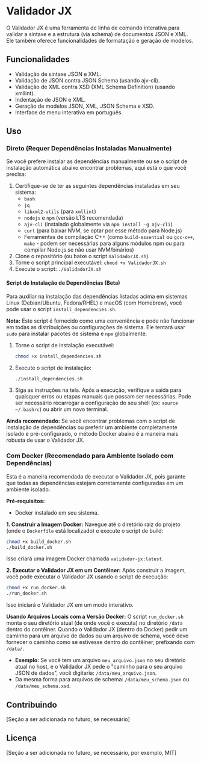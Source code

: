 # Validador JX

O Validador JX é uma ferramenta de linha de comando interativa para validar a sintaxe e a estrutura (via schema) de documentos JSON e XML. Ele também oferece funcionalidades de formatação e geração de modelos.

## Funcionalidades

*   Validação de sintaxe JSON e XML.
*   Validação de JSON contra JSON Schema (usando ajv-cli).
*   Validação de XML contra XSD (XML Schema Definition) (usando xmllint).
*   Indentação de JSON e XML.
*   Geração de modelos JSON, XML, JSON Schema e XSD.
*   Interface de menu interativa em português.

## Uso

### Direto (Requer Dependências Instaladas Manualmente)

Se você prefere instalar as dependências manualmente ou se o script de instalação automática abaixo encontrar problemas, aqui está o que você precisa:

1.  Certifique-se de ter as seguintes dependências instaladas em seu sistema:
    *   `bash`
    *   `jq`
    *   `libxml2-utils` (para `xmllint`)
    *   `nodejs` e `npm` (versão LTS recomendada)
    *   `ajv-cli` (instalado globalmente via `npm install -g ajv-cli`)
    *   `curl` (para baixar NVM, se optar por esse método para Node.js)
    *   Ferramentas de compilação C++ (como `build-essential` ou `gcc-c++`, `make` - podem ser necessárias para alguns módulos npm ou para compilar Node.js se não usar NVM/binários)
2.  Clone o repositório (ou baixe o script `ValidadorJX.sh`).
3.  Torne o script principal executável: `chmod +x ValidadorJX.sh`
4.  Execute o script: `./ValidadorJX.sh`

#### Script de Instalação de Dependências (Beta)

Para auxiliar na instalação das dependências listadas acima em sistemas Linux (Debian/Ubuntu, Fedora/RHEL) e macOS (com Homebrew), você pode usar o script `install_dependencies.sh`.

**Nota:** Este script é fornecido como uma conveniência e pode não funcionar em todas as distribuições ou configurações de sistema. Ele tentará usar `sudo` para instalar pacotes de sistema e `npm` globalmente.

1.  Torne o script de instalação executável:
    ```bash
    chmod +x install_dependencies.sh
    ```
2.  Execute o script de instalação:
    ```bash
    ./install_dependencies.sh
    ```
3.  Siga as instruções na tela. Após a execução, verifique a saída para quaisquer erros ou etapas manuais que possam ser necessárias. Pode ser necessário recarregar a configuração do seu shell (ex: `source ~/.bashrc`) ou abrir um novo terminal.

**Ainda recomendado:** Se você encontrar problemas com o script de instalação de dependências ou preferir um ambiente completamente isolado e pré-configurado, o método Docker abaixo é a maneira mais robusta de usar o Validador JX.

### Com Docker (Recomendado para Ambiente Isolado com Dependências)

Esta é a maneira recomendada de executar o Validador JX, pois garante que todas as dependências estejam corretamente configuradas em um ambiente isolado.

**Pré-requisitos:**
*   Docker instalado em seu sistema.

**1. Construir a Imagem Docker:**
   Navegue até o diretório raiz do projeto (onde o `Dockerfile` está localizado) e execute o script de build:
   ```bash
   chmod +x build_docker.sh
   ./build_docker.sh
   ```
   Isso criará uma imagem Docker chamada `validador-jx:latest`.

**2. Executar o Validador JX em um Contêiner:**
   Após construir a imagem, você pode executar o Validador JX usando o script de execução:
   ```bash
   chmod +x run_docker.sh
   ./run_docker.sh
   ```
   Isso iniciará o Validador JX em um modo interativo.

**Usando Arquivos Locais com a Versão Docker:**
   O script `run_docker.sh` monta o seu diretório atual (de onde você o executa) no diretório `/data` dentro do contêiner.
   Quando o Validador JX (dentro do Docker) pedir um caminho para um arquivo de dados ou um arquivo de schema, você deve fornecer o caminho como se estivesse dentro do contêiner, prefixando com `/data/`.

   *   **Exemplo:** Se você tem um arquivo `meu_arquivo.json` no seu diretório atual no host, e o Validador JX pede o "caminho para o seu arquivo JSON de dados", você digitaria: `/data/meu_arquivo.json`.
   *   Da mesma forma para arquivos de schema: `/data/meu_schema.json` ou `/data/meu_schema.xsd`.

## Contribuindo
[Seção a ser adicionada no futuro, se necessário]

## Licença
[Seção a ser adicionada no futuro, se necessário, por exemplo, MIT]
